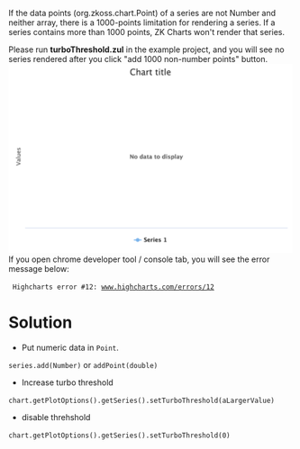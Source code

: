 If the data points
(<javadoc directory="zkcharts">org.zkoss.chart.Point</javadoc>) of a
series are not Number and neither array, there is a 1000-points
limitation for rendering a series. If a series contains more than 1000
points, ZK Charts won't render that series.

Please run **turboThreshold.zul** in the example project, and you will
see no series rendered after you click "add 1000 non-number points"
button. ![](images/Zkcharts-essentials-overTurboThreshold.png) If
you open chrome developer tool / console tab, you will see the error
message below:

` Highcharts error #12: `[`www.highcharts.com/errors/12`](https://www.highcharts.com/errors/12)

# Solution

- Put numeric data in `Point`.

`series.add(Number)` or `addPoint(double)`

- Increase turbo threshold

`chart.getPlotOptions().getSeries().setTurboThreshold(aLargerValue)`

- disable threhshold

`chart.getPlotOptions().getSeries().setTurboThreshold(0)`
